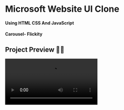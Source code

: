 # Microsoft Website UI Clone

#### Using HTML CSS And JavaScript

#### Carousel- Flickity

## Project Preview 👨‍💻

<video src="giphy.mp4" controls title="Title"></video>
